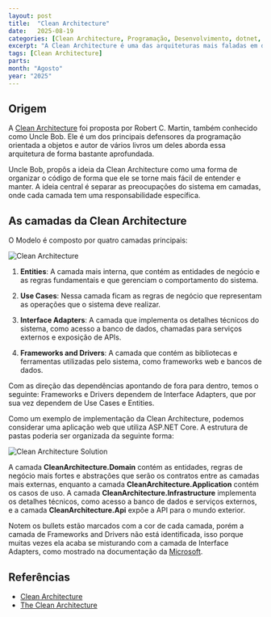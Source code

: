 ```yaml
---
layout: post
title:  "Clean Architecture"
date:   2025-08-19
categories: [Clean Architecture, Programação, Desenvolvimento, dotnet, C#, CSharp]
excerpt: "A Clean Architecture é uma das arquiteturas mais faladas em desenvolvimento de software. Vamos entender o que é e como aplicá-la."
tags: [Clean Architecture]
parts: 
month: "Agosto"
year: "2025"
---
```

## Origem

A [Clean Architecture](https://blog.cleancoder.com/uncle-bob/2012/08/13/the-clean-architecture.html) foi proposta por Robert C. Martin, também conhecido como Uncle Bob. Ele é um dos principais defensores da programação orientada a objetos e autor de vários livros um deles aborda essa arquitetura de forma bastante aprofundada.

Uncle Bob, propôs a ideia da Clean Architecture como uma forma de organizar o código de forma que ele se torne mais fácil de entender e manter. A ideia central é separar as preocupações do sistema em camadas, onde cada camada tem uma responsabilidade específica.

## As camadas da Clean Architecture

O Modelo é composto por quatro camadas principais:

![Clean Architecture](../../assets/posts/clean-architecture.svg)

1. **Entities**: A camada mais interna, que contém as entidades de negócio e as regras fundamentais e que gerenciam o comportamento do sistema.

2. **Use Cases**: Nessa camada ficam as regras de negócio que representam as operações que o sistema deve realizar.

3. **Interface Adapters**: A camada que implementa os detalhes técnicos do sistema, como acesso a banco de dados, chamadas para serviços externos e exposição de APIs.

4. **Frameworks and Drivers**: A camada que contém as bibliotecas e ferramentas utilizadas pelo sistema, como frameworks web e bancos de dados.

Com as direção das dependências apontando de fora para dentro, temos o seguinte: Frameworks e Drivers dependem de Interface Adapters, que por sua vez dependem de Use Cases e Entities.

Como um exemplo de implementação da Clean Architecture, podemos considerar uma aplicação web que utiliza ASP.NET Core. A estrutura de pastas poderia ser organizada da seguinte forma:

![Clean Architecture Solution](../../assets/posts/clean-architecture-solution.svg)

A camada **CleanArchitecture.Domain** contém as entidades, regras de negócio mais fortes e abstrações que serão os contratos entre as camadas mais externas, enquanto a camada **CleanArchitecture.Application** contém os casos de uso. A camada **CleanArchitecture.Infrastructure** implementa os detalhes técnicos, como acesso a banco de dados e serviços externos, e a camada **CleanArchitecture.Api** expõe a API para o mundo exterior. 

Notem os bullets estão marcados com a cor de cada camada, porém a camada de Frameworks and Drivers não está identificada, isso porque muitas vezes ela acaba se misturando com a camada de Interface Adapters, como mostrado na documentação da [Microsoft](https://learn.microsoft.com/en-us/dotnet/architecture/modern-web-apps-azure/common-web-application-architectures).

## Referências
- [Clean Architecture](https://learn.microsoft.com/en-us/dotnet/architecture/modern-web-apps-azure/common-web-application-architectures)
- [The Clean Architecture](https://blog.cleancoder.com/uncle-bob/2012/08/13/the-clean-architecture.html)